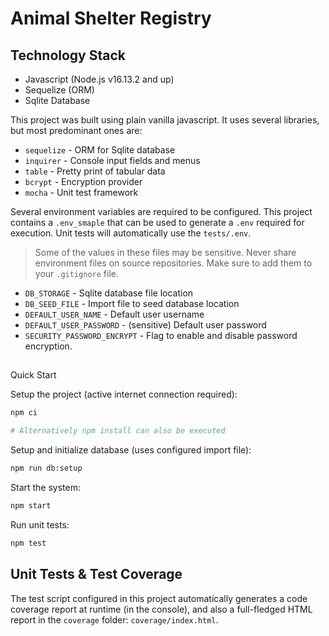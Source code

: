 # Animal Shelter Registry

## Technology Stack

* Javascript (Node.js v16.13.2 and up)
* Sequelize (ORM)
* Sqlite Database

This project was built using plain vanilla javascript. It uses several libraries, but most predominant ones are:

* `sequelize` - ORM for Sqlite database
* `inquirer` - Console input fields and menus
* `table` - Pretty print of tabular data
* `bcrypt` - Encryption provider
* `mocha` - Unit test framework

Several environment variables are required to be configured. This project contains a `.env_smaple` that can be used to generate a `.env` required for execution. Unit tests will automatically use the `tests/.env`.

> Some of the values in these files may be sensitive. Never share environment files on source repositories. Make sure to add them to your `.gitignore` file.

* `DB_STORAGE` - Sqlite database file location
* `DB_SEED_FILE` - Import file to seed database location
* `DEFAULT_USER_NAME` - Default user username
* `DEFAULT_USER_PASSWORD` - (sensitive) Default user password
* `SECURITY_PASSWORD_ENCRYPT` - Flag to enable and disable password encryption.

## 
Quick Start

Setup the project (active internet connection required):
```sh
npm ci

# Alternatively npm install can also be executed

```

Setup and initialize database (uses configured import file):
```sh
npm run db:setup
```

Start the system:
```sh
npm start
```

Run unit tests:
```sh
npm test
```

## Unit Tests & Test Coverage

The test script configured in this project automatically generates a code coverage report at runtime (in the console), and also a full-fledged HTML report in the `coverage` folder: `coverage/index.html`.

